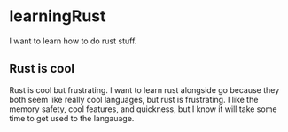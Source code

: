 # learningRust
I want to learn how to do rust stuff.

## Rust is cool
Rust is cool but frustrating. I want to learn rust alongside go because they both
seem like really cool languages, but rust is frustrating. I like the memory safety,
cool features, and quickness, but I know it will take some time to get used to the
langauage.

